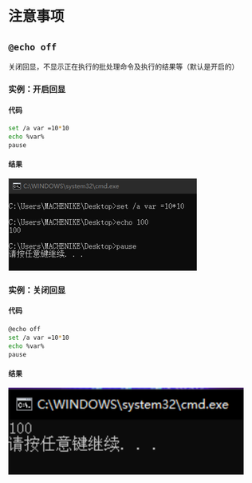 # 注意事项

## `@echo off`

关闭回显，不显示正在执行的批处理命令及执行的结果等（默认是开启的）

### 实例：开启回显

#### 代码

```bash
set /a var =10*10
echo %var%
pause
```

#### 结果

![image-20210401155426388](doc/image-20210401155426388.png)	

### 实例：关闭回显

#### 代码

```bash
@echo off
set /a var =10*10
echo %var%
pause
```

#### 结果

<img src="doc/image-20210401155559324.png" alt="image-20210401155559324" style="zoom:200%;" />	

